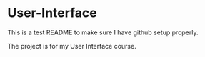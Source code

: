 User-Interface
==============
This is a test README to make sure I have github setup properly.

The project is for my User Interface course.
